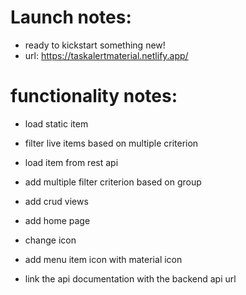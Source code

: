# Launch notes:
- ready to kickstart something new!
- url: https://taskalertmaterial.netlify.app/


# functionality notes:
- load static item
- filter live items based on multiple criterion

- load item from rest api
- add multiple filter criterion based on group
- add crud views
- add home page
- change icon 
- add menu item icon with material icon
- link the api documentation with the backend api url